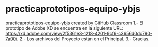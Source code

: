 # practicaprototipos-equipo-ybjs
practicaprototipos-equipo-ybjs created by GitHub Classroom
1.- El prototipo de Adobe XD se encuentra en la siguiente URL: https://xd.adobe.com/view/2f5361e3-1218-4201-9cf6-c3656d0dc790-7a00/.
2.- Los archivos del Proyecto están en el Principal.
3.- Gracias.
